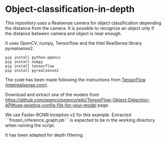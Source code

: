 # Object-classification-in-depth

This repository uses a Realsense camera for object classification depending the distance from the camera. It is possible to recognize an object only if the distance between camera and object is near enough.

It uses OpenCV, numpy, Tensorflow and the Intel RealSense library pyrealsense2.`

```
pip install python-opencv 
pip install numpy 
pip install tensorflow 
pip install pyrealsense2 
```

The code has been made following the instructions from [TensorFlow (intelrealsense.com)](https://dev.intelrealsense.com/docs/tensorflow-with-intel-realsense-cameras).

Download and extract one of the models from https://github.com/opencv/opencv/wiki/TensorFlow-Object-Detection-API#use-existing-config-file-for-your-model page.

We use Faster-RCNN Inception v2 for this example. Extracted ´´´frozen_inference_graph.pb´´´ is expected to be in the working directory when running the script.

It has been adapted for depth filtering.
